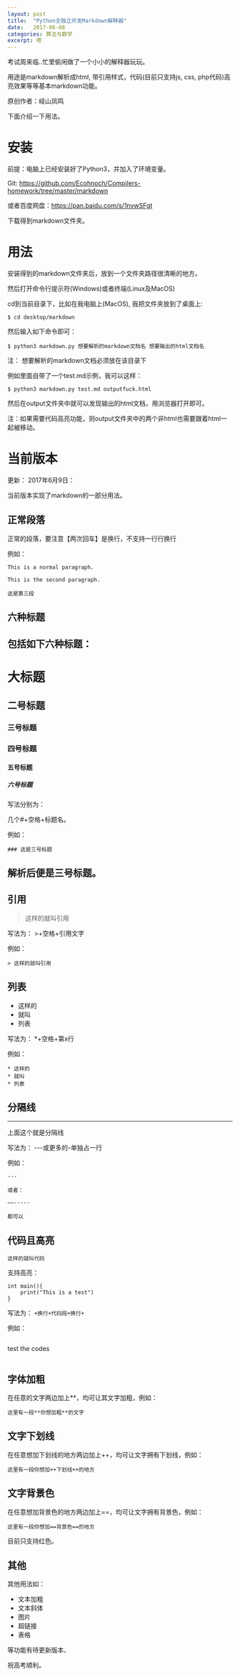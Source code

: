 ```yaml
---
layout: post
title:  "Python全独立开发Markdown解释器"
date:   2017-06-08
categories: 算法与数学
excerpt: 嗯
---
```

考试周来临..忙里偷闲做了一个小小的解释器玩玩。

用途是markdown解析成html, 带引用样式，代码(目前只支持js, css, php代码)高亮效果等等基本markdown功能。

原创作者：岐山凤鸣

下面介绍一下用法。

# 安装

前提：电脑上已经安装好了Python3，并加入了环境变量。

Git: https://github.com/Ecohnoch/Compilers-homework/tree/master/markdown

或者百度网盘：https://pan.baidu.com/s/1nvwSFgt

下载得到markdown文件夹。


# 用法

安装得到的markdown文件夹后，放到一个文件夹路径很清晰的地方。

然后打开命令行提示符(Windows)或者终端(Linux及MacOS)

cd到当前目录下，比如在我电脑上(MacOS), 我把文件夹放到了桌面上:

```
$ cd desktop/markdown
```

然后输入如下命令即可：

```
$ python3 markdown.py 想要解析的markdown文档名 想要输出的html文档名
```

注： 想要解析的markdown文档必须放在该目录下

例如里面自带了一个test.md示例，我可以这样：

```
$ python3 markdown.py test.md outputfuck.html
```

然后在output文件夹中就可以发现输出的html文档，用浏览器打开即可。

注：如果需要代码高亮功能，则output文件夹中的两个非html也需要跟着html一起被移动。

# 当前版本

更新： 2017年6月9日：

当前版本实现了markdown的一部分用法。

## 正常段落

正常的段落，要注意【两次回车】是换行，不支持一行行换行

例如：

```
This is a normal paragraph.

This is the second paragraph.

这是第三段
```

## 六种标题

包括如下六种标题：
---

# 大标题
## 二号标题
### 三号标题
### 四号标题
#### 五号标题
##### 六号标题

写法分别为：

几个#+空格+标题名。

例如：

```
### 这是三号标题
```

解析后便是三号标题。
---

## 引用

> 这样的就叫引用

写法为： >+空格+引用文字

例如：

```
> 这样的就叫引用
```

## 列表

* 这样的
* 就叫
* 列表

写法为： *+空格+第x行

例如：

```
* 这样的
* 就叫
* 列表
```

## 分隔线

---

上面这个就是分隔线

写法为： ---或更多的-单独占一行

例如：

```
---

或者：

——-----

都可以
```

## 代码且高亮

```
这样的就叫代码
```

支持高亮：

```
int main(){
	print("This is a test")
}
```

写法为： ```+换行+代码段+换行+```

例如：

```

```
test the codes
```

```

## 字体加粗

在任意的文字两边加上**，均可让其文字加粗，例如：

```
这里有一段**你想加粗**的文字
```

## 文字下划线

在任意想加下划线的地方两边加上++，均可让文字拥有下划线，例如：

```
这里有一段你想加++下划线++的地方
```

## 文字背景色

在任意想加背景色的地方两边加上==，均可让文字拥有背景色，例如：

```
这里有一段你想加==背景色==的地方
```

目前只支持红色。

## 其他

其他用法如：

- 文本加粗
- 文本斜体
- 图片
- 超链接
- 表格

等功能有待更新版本、

祝高考顺利。